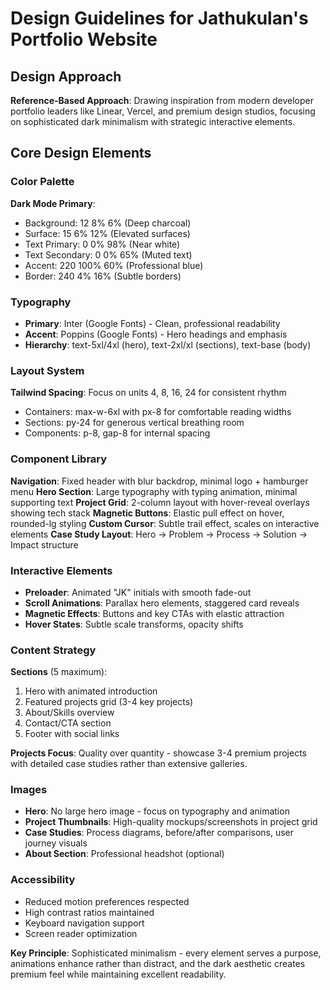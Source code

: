 # Design Guidelines for Jathukulan's Portfolio Website

## Design Approach
**Reference-Based Approach**: Drawing inspiration from modern developer portfolio leaders like Linear, Vercel, and premium design studios, focusing on sophisticated dark minimalism with strategic interactive elements.

## Core Design Elements

### Color Palette
**Dark Mode Primary**:
- Background: 12 8% 6% (Deep charcoal)
- Surface: 15 6% 12% (Elevated surfaces)
- Text Primary: 0 0% 98% (Near white)
- Text Secondary: 0 0% 65% (Muted text)
- Accent: 220 100% 60% (Professional blue)
- Border: 240 4% 16% (Subtle borders)

### Typography
- **Primary**: Inter (Google Fonts) - Clean, professional readability
- **Accent**: Poppins (Google Fonts) - Hero headings and emphasis
- **Hierarchy**: text-5xl/4xl (hero), text-2xl/xl (sections), text-base (body)

### Layout System
**Tailwind Spacing**: Focus on units 4, 8, 16, 24 for consistent rhythm
- Containers: max-w-6xl with px-8 for comfortable reading widths
- Sections: py-24 for generous vertical breathing room
- Components: p-8, gap-8 for internal spacing

### Component Library

**Navigation**: Fixed header with blur backdrop, minimal logo + hamburger menu
**Hero Section**: Large typography with typing animation, minimal supporting text
**Project Grid**: 2-column layout with hover-reveal overlays showing tech stack
**Magnetic Buttons**: Elastic pull effect on hover, rounded-lg styling
**Custom Cursor**: Subtle trail effect, scales on interactive elements
**Case Study Layout**: Hero → Problem → Process → Solution → Impact structure

### Interactive Elements
- **Preloader**: Animated "JK" initials with smooth fade-out
- **Scroll Animations**: Parallax hero elements, staggered card reveals
- **Magnetic Effects**: Buttons and key CTAs with elastic attraction
- **Hover States**: Subtle scale transforms, opacity shifts

### Content Strategy
**Sections** (5 maximum):
1. Hero with animated introduction
2. Featured projects grid (3-4 key projects)
3. About/Skills overview
4. Contact/CTA section
5. Footer with social links

**Projects Focus**: Quality over quantity - showcase 3-4 premium projects with detailed case studies rather than extensive galleries.

### Images
- **Hero**: No large hero image - focus on typography and animation
- **Project Thumbnails**: High-quality mockups/screenshots in project grid
- **Case Studies**: Process diagrams, before/after comparisons, user journey visuals
- **About Section**: Professional headshot (optional)

### Accessibility
- Reduced motion preferences respected
- High contrast ratios maintained
- Keyboard navigation support
- Screen reader optimization

**Key Principle**: Sophisticated minimalism - every element serves a purpose, animations enhance rather than distract, and the dark aesthetic creates premium feel while maintaining excellent readability.